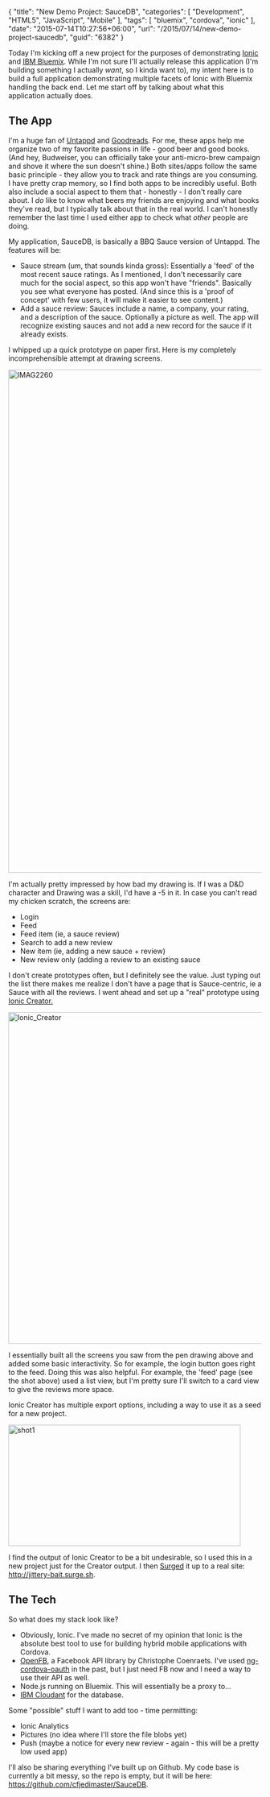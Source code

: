 {
	"title": "New Demo Project: SauceDB",
	"categories": [
		"Development",
		"HTML5",
		"JavaScript",
		"Mobile"
	],
	"tags": [
		"bluemix",
		"cordova",
		"ionic"
	],
	"date": "2015-07-14T10:27:56+06:00",
	"url": "/2015/07/14/new-demo-project-saucedb",
	"guid": "6382"
}

Today I'm kicking off a new project for the purposes of demonstrating <a href="http://www.ionicframework.com">Ionic</a> and <a href="https://ibm.biz/IBM-Bluemix">IBM Bluemix</a>. While I'm not sure I'll actually release this application (I'm building something I actually <i>want</i>, so I kinda want to), my intent here is to build a full application demonstrating multiple facets of Ionic with Bluemix handling the back end. Let me start off by talking about what this application actually does.

<!--more-->

<h2>The App</h2>

I'm a huge fan of <a href="https://untappd.com/">Untappd</a> and <a href="https://www.goodreads.com/">Goodreads</a>. For me, these apps help me organize two of my favorite passions in life - good beer and good books. (And hey, Budweiser, you can officially take your anti-micro-brew campaign and shove it where the sun doesn't shine.) Both sites/apps follow the same basic principle - they allow you to track and rate things are you consuming. I have pretty crap memory, so I find both apps to be incredibly useful. Both also include a social aspect to them that - honestly - I don't really care about. I <i>do</i> like to know what beers my friends are enjoying and what books they've read, but I typically talk about that in the real world. I can't honestly remember the last time I used either app to check what <i>other</i> people are doing. 

My application, SauceDB, is basically a BBQ Sauce version of Untappd. The features will be:

<ul>
<li>Sauce stream (um, that sounds kinda gross): Essentially a 'feed' of the most recent sauce ratings. As I mentioned, I don't necessarily care much for the social aspect, so this app won't have "friends". Basically you see what everyone has posted. (And since this is a 'proof of concept' with few users, it will make it easier to see content.)</li>
<li>Add a sauce review: Sauces include a name, a company, your rating, and a description of the sauce. Optionally a picture as well. The app will recognize existing sauces and not add a new record for the sauce if it already exists.</li>
</ul>

I whipped up a quick prototype on paper first. Here is my completely incomprehensible attempt at drawing screens.

<img src="https://static.raymondcamden.com/images/wp-content/uploads/2015/07/IMAG2260.jpg" alt="IMAG2260" width="565" height="1000" class="aligncenter size-full wp-image-6383" />

I'm actually pretty impressed by how bad my drawing is. If I was a D&D character and Drawing was a skill, I'd have a -5 in it. In case you can't read my chicken scratch, the screens are:

<ul>
<li>Login</li>
<li>Feed</li>
<li>Feed item (ie, a sauce review)</li>
<li>Search to add a new review</li>
<li>New item (ie, adding a new sauce + review)</li>
<li>New review only (adding a review to an existing sauce</lli>
</ul>

I don't create prototypes often, but I definitely see the value. Just typing out the list there makes me realize I don't have a page that is Sauce-centric, ie a Sauce with all the reviews. I went ahead and set up a "real" prototype using <a href="http://creator.ionic.io">Ionic Creator.</a>

<img src="https://static.raymondcamden.com/images/wp-content/uploads/2015/07/Ionic_Creator.png" alt="Ionic_Creator" width="800" height="659" class="aligncenter size-full wp-image-6384 imgborder" />

I essentially built all the screens you saw from the pen drawing above and added some basic interactivity. So for example, the login button goes right to the feed. Doing this was also helpful. For example, the 'feed' page (see the shot above) used a list view, but I'm pretty sure I'll switch to a card view to give the reviews more space. 

Ionic Creator has multiple export options, including a way to use it as a seed for a new project. 

<img src="https://static.raymondcamden.com/images/wp-content/uploads/2015/07/shot13.png" alt="shot1" width="462" height="241" class="aligncenter size-full wp-image-6385 imgborder" />

I find the output of Ionic Creator to be a bit undesirable, so I used this in a new project just for the Creator output. I then <a href="https://surge.sh">Surged</a> it up to a real site: <a href="http://jittery-bait.surge.sh">http://jittery-bait.surge.sh</a>. 

<h2>The Tech</h2>

So what does my stack look like?

<ul>
<li>Obviously, Ionic. I've made no secret of my opinion that Ionic is the absolute best tool to use for building hybrid mobile applications with Cordova. 
<li><a href="https://github.com/ccoenraets/OpenFB">OpenFB</a>, a Facebook API library by Christophe Coenraets. I've used <a href="https://github.com/nraboy/ng-cordova-oauth">ng-cordova-oauth</a> in the past, but I just need FB now and I need a way to use their API as well.
<li>Node.js running on Bluemix. This will essentially be a proxy to...
<li><a href="https://cloudant.com/">IBM Cloudant</a> for the database. 
</ul>

Some "possible" stuff I want to add too - time permitting:

<ul>
<li>Ionic Analytics
<li>Pictures (no idea where I'll store the file blobs yet)
<li>Push (maybe a notice for every new review - again - this will be a pretty low used app)
</ul>

I'll also be sharing everything I've built up on Github. My code base is currently a bit messy, so the repo is empty, but it will be here: <a href="https://github.com/cfjedimaster/SauceDB">https://github.com/cfjedimaster/SauceDB</a>.